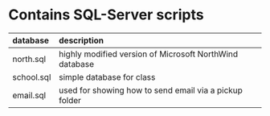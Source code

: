 # Contains SQL-Server scripts


|   database      |  description           
|:------------- |:-------------|
| north.sql      | highly modified version of Microsoft NorthWind database 
| school.sql      | simple database for class 
| email.sql      | used for showing how to send email via a pickup folder 
